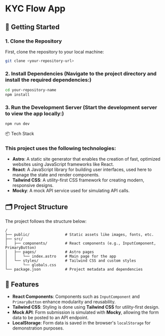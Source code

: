 # KYC Flow App


## 🚀 Getting Started

### 1. Clone the Repository

First, clone the repository to your local machine:

```sh
git clone <your-repository-url>


```
### 2. Install Dependencies (Navigate to the project directory and install the required dependencies:)
```sh
cd your-repository-name
npm install
```

### 3.  Run the Development Server (Start the development server to view the app locally:)
```sh
npm run dev
```




📦 Tech Stack
### This project uses the following technologies:

- **Astro**: A static site generator that enables the creation of fast, optimized websites using JavaScript frameworks like React.  
- **React**: A JavaScript library for building user interfaces, used here to manage the state and render components.  
- **Tailwind CSS**: A utility-first CSS framework for creating modern, responsive designs.  
- **Mocky**: A mock API service used for simulating API calls.


## 🗂️ Project Structure

The project follows the structure below:

```plaintext
/
├── public/                # Static assets like images, fonts, etc.
├── src/
│   ├── components/        # React components (e.g., InputComponent, PrimaryButton)
│   ├── pages/             # Astro pages
│   │   └── index.astro    # Main page for the app
│   └── styles/            # Tailwind CSS and custom styles
│       └── globals.css
└── package.json           # Project metadata and dependencies
```

## 📑 Features

- **React Components**: Components such as `InputComponent` and `PrimaryButton` enhance modularity and reusability.
- **Tailwind CSS**: Styling is done using **Tailwind CSS** for utility-first design.
- **Mock API**: Form submission is simulated with **Mocky**, allowing the form data to be posted to an API endpoint.
- **LocalStorage**: Form data is saved in the browser's `localStorage` for demonstration purposes.





